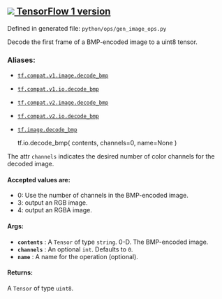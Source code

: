 [ ![](https://tensorflow.google.cn/images/tf_logo_32px.png) TensorFlow 1
version](/versions/r1.15/api_docs/python/tf/io/decode_bmp)  
---  
  
Defined in generated file: `python/ops/gen_image_ops.py`

Decode the first frame of a BMP-encoded image to a uint8 tensor.

### Aliases:

  * [`tf.compat.v1.image.decode_bmp`](/api_docs/python/tf/io/decode_bmp)
  * [`tf.compat.v1.io.decode_bmp`](/api_docs/python/tf/io/decode_bmp)
  * [`tf.compat.v2.image.decode_bmp`](/api_docs/python/tf/io/decode_bmp)
  * [`tf.compat.v2.io.decode_bmp`](/api_docs/python/tf/io/decode_bmp)
  * [`tf.image.decode_bmp`](/api_docs/python/tf/io/decode_bmp)

    
    
    tf.io.decode_bmp(
        contents,
        channels=0,
        name=None
    )
    

The attr `channels` indicates the desired number of color channels for the
decoded image.

#### Accepted values are:

  * 0: Use the number of channels in the BMP-encoded image.
  * 3: output an RGB image.
  * 4: output an RGBA image.

#### Args:

  * **`contents`** : A `Tensor` of type `string`. 0-D. The BMP-encoded image.
  * **`channels`** : An optional `int`. Defaults to `0`.
  * **`name`** : A name for the operation (optional).

#### Returns:

A `Tensor` of type `uint8`.

